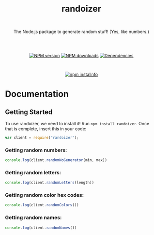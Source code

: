 <div align="center">
  <br>

# randoizer
<br>
<p>
The Node.js package to generate random stuff! (Yes, like numbers.)
</p>
<br>
<p>
<br>
<a href="https://www.npmjs.com/package/randoizer"><img src="https://img.shields.io/npm/v/randoizer.svg?maxAge=3600" alt="NPM version" /></a>
<a href="https://www.npmjs.com/package/randoizer"><img src="https://img.shields.io/npm/dt/randoizer.svg?maxAge=3600" alt="NPM downloads" /></a>
<a href="https://david-dm.org/milanmdev/randoizer"><img src="https://img.shields.io/david/milanmdev/randoizer.svg?maxAge=3600" alt="Dependencies" /></a>
</p>

<br>

<p>
<a href="https://nodei.co/npm/randoizer/"><img src="https://nodei.co/npm/randoizer.png?downloads=true&stars=true" alt="npm installnfo" /></a>
</p>

</div>

# Documentation

## Getting Started

To use randoizer, we need to install it! Run `npm install randoizer`. Once that is complete, insert this in your code:
```js
var client = require("randoizer");
```

### Getting random numbers:
```js
console.log(client.randomNoGenerator(min, max))
```

### Getting random letters:
```js
console.log(client.randomLetters(length))
```

### Getting random color hex codes:
```js
console.log(client.randomColors())
```

### Getting random names:
```js
console.log(client.randomNames())
```
